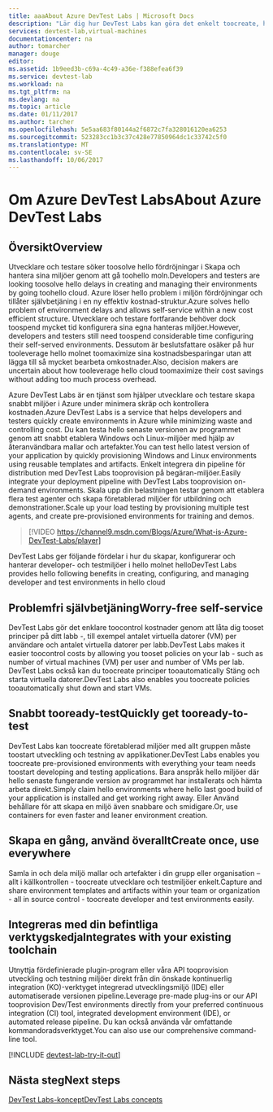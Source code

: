 ```yaml
---
title: aaaAbout Azure DevTest Labs | Microsoft Docs
description: "Lär dig hur DevTest Labs kan göra det enkelt toocreate, hantera och övervaka virtuella Azure-datorer"
services: devtest-lab,virtual-machines
documentationcenter: na
author: tomarcher
manager: douge
editor: 
ms.assetid: 1b9eed3b-c69a-4c49-a36e-f388efea6f39
ms.service: devtest-lab
ms.workload: na
ms.tgt_pltfrm: na
ms.devlang: na
ms.topic: article
ms.date: 01/11/2017
ms.author: tarcher
ms.openlocfilehash: 5e5aa683f80144a2f6872c7fa328016120ea6253
ms.sourcegitcommit: 523283cc1b3c37c428e77850964dc1c33742c5f0
ms.translationtype: MT
ms.contentlocale: sv-SE
ms.lasthandoff: 10/06/2017
---
```

# <a name="about-azure-devtest-labs"></a><span data-ttu-id="60eaf-103">Om Azure DevTest Labs</span><span class="sxs-lookup"><span data-stu-id="60eaf-103">About Azure DevTest Labs</span></span>
## <a name="overview"></a><span data-ttu-id="60eaf-104">Översikt</span><span class="sxs-lookup"><span data-stu-id="60eaf-104">Overview</span></span>
<span data-ttu-id="60eaf-105">Utvecklare och testare söker toosolve hello fördröjningar i Skapa och hantera sina miljöer genom att gå toohello moln.</span><span class="sxs-lookup"><span data-stu-id="60eaf-105">Developers and testers are looking toosolve hello delays in creating and managing their environments by going toohello cloud.</span></span>  <span data-ttu-id="60eaf-106">Azure löser hello problem i miljön fördröjningar och tillåter självbetjäning i en ny effektiv kostnad-struktur.</span><span class="sxs-lookup"><span data-stu-id="60eaf-106">Azure solves hello problem of environment delays and allows self-service within a new cost efficient structure.</span></span>  <span data-ttu-id="60eaf-107">Utvecklare och testare fortfarande behöver dock toospend mycket tid konfigurera sina egna hanteras miljöer.</span><span class="sxs-lookup"><span data-stu-id="60eaf-107">However, developers and testers still need toospend considerable time configuring their self-served environments.</span></span> <span data-ttu-id="60eaf-108">Dessutom är beslutsfattare osäker på hur tooleverage hello molnet toomaximize sina kostnadsbesparingar utan att lägga till så mycket bearbeta omkostnader.</span><span class="sxs-lookup"><span data-stu-id="60eaf-108">Also, decision makers are uncertain about how tooleverage hello cloud toomaximize their cost savings without adding too much process overhead.</span></span>

<span data-ttu-id="60eaf-109">Azure DevTest Labs är en tjänst som hjälper utvecklare och testare skapa snabbt miljöer i Azure under minimera skräp och kontrollera kostnaden.</span><span class="sxs-lookup"><span data-stu-id="60eaf-109">Azure DevTest Labs is a service that helps developers and testers quickly create environments in Azure while minimizing waste and controlling cost.</span></span> <span data-ttu-id="60eaf-110">Du kan testa hello senaste versionen av programmet genom att snabbt etablera Windows och Linux-miljöer med hjälp av återanvändbara mallar och artefakter.</span><span class="sxs-lookup"><span data-stu-id="60eaf-110">You can test hello latest version of your application by quickly provisioning Windows and Linux environments using reusable templates and artifacts.</span></span> <span data-ttu-id="60eaf-111">Enkelt integrera din pipeline för distribution med DevTest Labs tooprovision på begäran-miljöer.</span><span class="sxs-lookup"><span data-stu-id="60eaf-111">Easily integrate your deployment pipeline with DevTest Labs tooprovision on-demand environments.</span></span> <span data-ttu-id="60eaf-112">Skala upp din belastningen testar genom att etablera flera test agenter och skapa företablerad miljöer för utbildning och demonstrationer.</span><span class="sxs-lookup"><span data-stu-id="60eaf-112">Scale up your load testing by provisioning multiple test agents, and create pre-provisioned environments for training and demos.</span></span>

> [!VIDEO https://channel9.msdn.com/Blogs/Azure/What-is-Azure-DevTest-Labs/player]
> 
> 

<span data-ttu-id="60eaf-113">DevTest Labs ger följande fördelar i hur du skapar, konfigurerar och hanterar developer- och testmiljöer i hello molnet hello</span><span class="sxs-lookup"><span data-stu-id="60eaf-113">DevTest Labs provides hello following benefits in creating, configuring, and managing developer and test environments in hello cloud</span></span>

## <a name="worry-free-self-service"></a><span data-ttu-id="60eaf-114">Problemfri självbetjäning</span><span class="sxs-lookup"><span data-stu-id="60eaf-114">Worry-free self-service</span></span>
<span data-ttu-id="60eaf-115">DevTest Labs gör det enklare toocontrol kostnader genom att låta dig tooset principer på ditt labb -, till exempel antalet virtuella datorer (VM) per användare och antalet virtuella datorer per labb.</span><span class="sxs-lookup"><span data-stu-id="60eaf-115">DevTest Labs makes it easier toocontrol costs by allowing you tooset policies on your lab - such as number of virtual machines (VM) per user and number of VMs per lab.</span></span> <span data-ttu-id="60eaf-116">DevTest Labs också kan du toocreate principer tooautomatically Stäng och starta virtuella datorer.</span><span class="sxs-lookup"><span data-stu-id="60eaf-116">DevTest Labs also enables you toocreate policies tooautomatically shut down and start VMs.</span></span>

## <a name="quickly-get-tooready-to-test"></a><span data-ttu-id="60eaf-117">Snabbt tooready-test</span><span class="sxs-lookup"><span data-stu-id="60eaf-117">Quickly get tooready-to-test</span></span>
<span data-ttu-id="60eaf-118">DevTest Labs kan toocreate företablerad miljöer med allt gruppen måste toostart utveckling och testning av applikationer.</span><span class="sxs-lookup"><span data-stu-id="60eaf-118">DevTest Labs enables you toocreate pre-provisioned environments with everything your team needs toostart developing and testing applications.</span></span> <span data-ttu-id="60eaf-119">Bara anspråk hello miljöer där hello senaste fungerande version av programmet har installerats och hämta arbeta direkt.</span><span class="sxs-lookup"><span data-stu-id="60eaf-119">Simply claim hello environments where hello last good build of your application is installed and get working right away.</span></span> <span data-ttu-id="60eaf-120">Eller Använd behållare för att skapa en miljö även snabbare och smidigare.</span><span class="sxs-lookup"><span data-stu-id="60eaf-120">Or, use containers for even faster and leaner environment creation.</span></span>

## <a name="create-once-use-everywhere"></a><span data-ttu-id="60eaf-121">Skapa en gång, använd överallt</span><span class="sxs-lookup"><span data-stu-id="60eaf-121">Create once, use everywhere</span></span>
<span data-ttu-id="60eaf-122">Samla in och dela miljö mallar och artefakter i din grupp eller organisation – allt i källkontrollen - toocreate utvecklare och testmiljöer enkelt.</span><span class="sxs-lookup"><span data-stu-id="60eaf-122">Capture and share environment templates and artifacts within your team or organization - all in source control - toocreate developer and test environments easily.</span></span>

## <a name="integrates-with-your-existing-toolchain"></a><span data-ttu-id="60eaf-123">Integreras med din befintliga verktygskedja</span><span class="sxs-lookup"><span data-stu-id="60eaf-123">Integrates with your existing toolchain</span></span>
<span data-ttu-id="60eaf-124">Utnyttja fördefinierade plugin-program eller våra API tooprovision utveckling och testning miljöer direkt från din önskade kontinuerlig integration (KO)-verktyget integrerad utvecklingsmiljö (IDE) eller automatiserade versionen pipeline.</span><span class="sxs-lookup"><span data-stu-id="60eaf-124">Leverage pre-made plug-ins or our API tooprovision Dev/Test environments directly from your preferred continuous integration (CI) tool, integrated development environment (IDE), or automated release pipeline.</span></span> <span data-ttu-id="60eaf-125">Du kan också använda vår omfattande kommandoradsverktyget.</span><span class="sxs-lookup"><span data-stu-id="60eaf-125">You can also use our comprehensive command-line tool.</span></span>


[!INCLUDE [devtest-lab-try-it-out](../../includes/devtest-lab-try-it-out.md)]

## <a name="next-steps"></a><span data-ttu-id="60eaf-126">Nästa steg</span><span class="sxs-lookup"><span data-stu-id="60eaf-126">Next steps</span></span>
[<span data-ttu-id="60eaf-127">DevTest Labs-koncept</span><span class="sxs-lookup"><span data-stu-id="60eaf-127">DevTest Labs concepts</span></span>](devtest-lab-concepts.md)

